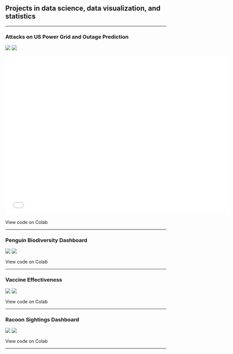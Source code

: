 ## Projects in data science, data visualization, and statistics

---

### Attacks on US Power Grid and Outage Prediction

[![](https://img.shields.io/badge/Python-white?logo=Python)](#) [![](https://img.shields.io/badge/Jupyter-white?logo=Jupyter)](#) 

<iframe src="assets/optimal_hyperparameter.html" width=700 height=500 frameBorder=0></iframe>

View code on Colab

---

### Penguin Biodiversity Dashboard  

[![](https://img.shields.io/badge/Python-white?logo=Python)](#) [![](https://img.shields.io/badge/Jupyter-white?logo=Jupyter)](#) 

View code on Colab

---

### Vaccine Effectiveness

[![](https://img.shields.io/badge/Python-white?logo=Python)](#) [![](https://img.shields.io/badge/Jupyter-white?logo=Jupyter)](#) 

View code on Colab

---

### Racoon Sightings Dashboard 

[![](https://img.shields.io/badge/Python-white?logo=Python)](#) [![](https://img.shields.io/badge/Jupyter-white?logo=Jupyter)](#) 

View code on Colab

---
